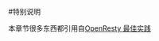 #特别说明

本章节很多东西都引用自[OpenResty 最佳实践](https://moonbingbing.gitbooks.io/openresty-best-practices/content/ )